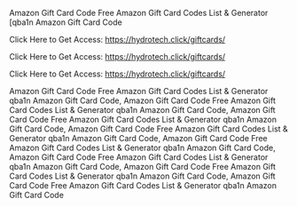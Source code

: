Amazon Gift Card Code Free Amazon Gift Card Codes List & Generator [qba1n Amazon Gift Card Code

Click Here to Get Access: https://hydrotech.click/giftcards/

Click Here to Get Access: https://hydrotech.click/giftcards/

Click Here to Get Access: https://hydrotech.click/giftcards/

Amazon Gift Card Code Free Amazon Gift Card Codes List & Generator qba1n Amazon Gift Card Code, Amazon Gift Card Code Free Amazon Gift Card Codes List & Generator qba1n Amazon Gift Card Code, Amazon Gift Card Code Free Amazon Gift Card Codes List & Generator qba1n Amazon Gift Card Code, Amazon Gift Card Code Free Amazon Gift Card Codes List & Generator qba1n Amazon Gift Card Code, Amazon Gift Card Code Free Amazon Gift Card Codes List & Generator qba1n Amazon Gift Card Code, Amazon Gift Card Code Free Amazon Gift Card Codes List & Generator qba1n Amazon Gift Card Code, Amazon Gift Card Code Free Amazon Gift Card Codes List & Generator qba1n Amazon Gift Card Code, Amazon Gift Card Code Free Amazon Gift Card Codes List & Generator qba1n Amazon Gift Card Code
